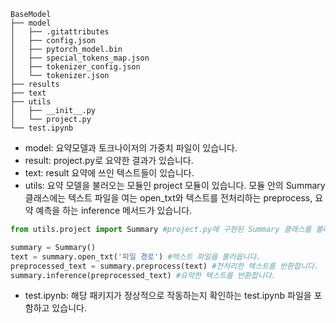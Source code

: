 ```
BaseModel
├── model
│   ├── .gitattributes
│   ├── config.json
│   ├── pytorch_model.bin
│   ├── special_tokens_map.json
│   ├── tokenizer_config.json
│   └── tokenizer.json
├── results
├── text
├── utils
│   ├── __init__.py
│   └── project.py
└── test.ipynb
```
- model: 요약모델과 토크나이저의 가중치 파일이 있습니다.
- result: project.py로 요약한 결과가 있습니다.
- text: result 요약에 쓰인 텍스트들이 있습니다.
- utils: 요약 모델을 불러오는 모듈인 project 모듈이 있습니다. 모듈 안의 Summary 클래스에는 텍스트 파일을 여는 open_txt와 텍스트를 전처리하는 preprocess, 요약 예측을 하는 inference 메서드가 있습니다.
```python
from utils.project import Summary #project.py에 구현된 Summary 클래스를 불러옵니다. 

summary = Summary()
text = summary.open_txt('파일 경로') #텍스트 파일을 불러옵니다.
preprocessed_text = summary.preprocess(text) #전처리한 텍스트를 반환합니다.
summary.inference(preprocessed_text) #요약한 텍스트를 반환합니다.
```
- test.ipynb: 해당 패키지가 정상적으로 작동하는지 확인하는 test.ipynb 파일을 포함하고 있습니다.